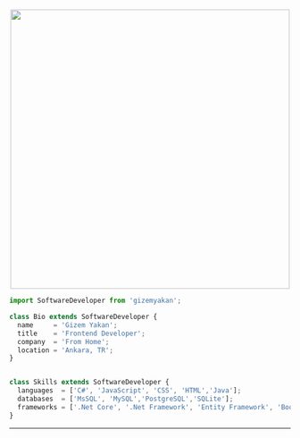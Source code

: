 # 
<p align="center">
    <img width="500" src="https://cdn.dribbble.com/users/2238041/screenshots/4763918/working.gif">
</p>

```js
import SoftwareDeveloper from 'gizemyakan';

class Bio extends SoftwareDeveloper {
  name     = 'Gizem Yakan';
  title    = 'Frontend Developer';
  company  = 'From Home';
  location = 'Ankara, TR';
}


class Skills extends SoftwareDeveloper {
  languages  = ['C#', 'JavaScript', 'CSS', 'HTML','Java'];
  databases  = ['MsSQL', 'MySQL','PostgreSQL','SQLite'];
  frameworks = ['.Net Core', '.Net Framework', 'Entity Framework', 'Bootstrap', 'jQuery','Vue.js','React.js'];
}
```
----

